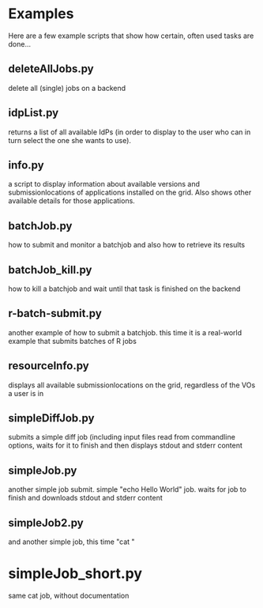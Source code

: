 Examples
===========

Here are a few example scripts that show how certain, often used tasks are done...

## deleteAllJobs.py

delete all (single) jobs on a backend

## idpList.py

returns a list of all available IdPs (in order to display to the user who can in turn select the one she wants to use).

## info.py

a script to display information about available versions and submissionlocations of applications installed on the grid. Also shows other available details for those applications.

## batchJob.py

how to submit and monitor a batchjob and also how to retrieve its results

## batchJob_kill.py

how to kill a batchjob and wait until that task is finished on the backend

## r-batch-submit.py

another example of how to submit a batchjob. this time it is a real-world example that submits batches of R jobs

## resourceInfo.py

displays all available submissionlocations on the grid, regardless of the VOs a user is in

## simpleDiffJob.py

submits a simple diff job (including input files read from commandline options, waits for it to finish and then displays stdout and stderr content

## simpleJob.py

another simple job submit. simple "echo Hello World" job. waits for job to finish and downloads stdout and stderr content

## simpleJob2.py

and another simple job, this time "cat <file>"

# simpleJob_short.py

same cat job, without documentation


